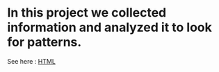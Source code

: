 # In this project we collected information and analyzed it to look for patterns. 

See here : [HTML](../Casino.html)
